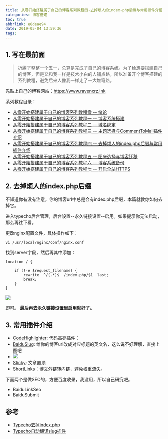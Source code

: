 ```yaml
---
title: 从零开始搭建属于自己的博客系列教程四-去掉烦人的index-php后缀与常用插件介绍
categories: 博客搭建
toc: true
abbrlink: e8deae94
date: 2019-05-04 13:59:36
tags:
---
```


## 1.  写在最前面

> 折腾了整整一个五一，总算是完成了自己的博客系统。为了给想要搭建自己的博客，但是又和我一样是技术小白的人铺点路，所以准备开个博客搭建的系列教程，避免后来人像我一样走了一大堆弯路。

先贴上自己的博客网站：https://www.ravenxrz.ink   
<!-- more -->
系列教程目录：

- [从零开始搭建属于自己的博客系列教程零 -- 绪论](https://www.ravenxrz.ink/archives/b5eb44b9.html)
- [从零开始搭建属于自己的博客系列教程一 -- 博客系统搭建](https://www.ravenxrz.ink/archives/4c781aa7.html)
- [从零开始搭建属于自己的博客系列教程二 -- 域名绑定](https://www.ravenxrz.ink/archives/1cbfa5af.html)
- [从零开始搭建属于自己的博客系列教程三 -- 主题选择与CommentToMail插件介绍](https://www.ravenxrz.ink/archives/9f4d945c.html)
- [从零开始搭建属于自己的博客系列教程四 -- 去掉烦人的index.php后缀与常用插件介绍](https://www.ravenxrz.ink/archives/e8deae94.html)
- [从零开始搭建属于自己的博客系列教程五 -- 图床选择与博客迁移](https://www.ravenxrz.ink/archives/3cc5aa32.html)
- [从零开始搭建属于自己的博客系列教程六 -- 博客系统备份](https://www.ravenxrz.ink/archives/11c4d80.html)
- [从零开始搭建属于自己的博客系列教程七 -- 开启全站HTTPS](https://www.ravenxrz.ink/archives/1eb3d9.html)

## 2. 去掉烦人的index.php后缀

不知道你有没有注意，你的博客url中总是会有index.php后缀，本篇就教你如何去掉它。

进入typecho后台管理，后台设置--永久链接设置--启用。如果提示你无法启动，那么再往下看。

更改nginx配置文件，具体操作如下：

```
vi /usr/local/nginx/conf/nginx.conf
```

找到server字段，然后再其中添加：

```
location / {

    if (!-e $request_filename) {
        rewrite  ^/(.*)$  /index.php/$1  last;
        break;
    }
}
```

![](https://pic.superbed.cn/item/5cfbace9451253d178d94620.png)

即可。
**最后再去永久链接设置里启用就好了。**

## 3. 常用插件介绍

- [CodeHighlighter](https://github.com/Copterfly/CodeHighlighter-for-Typecho): 代码高亮插件：
- [BaiduSlug](https://www.bijiv.com/usr/uploads/2018/04/2781131976.zip): 给你的博客url改成对应标题的英文名，这么说不好理解，直接上图吧
- ![](https://pic2.superbed.cn/item/5cfbaceb451253d178d94655.png)
- [Sticky](https://github.com/hitop/typechoSticky): 文章置顶
- [ShortLinks](https://github.com/benzBrake/ShortLinks)：博文外链转内链，避免权重流失。

下面两个是做SEO的，方便百度收录，我没用，所以自己研究吧。

- BaiduLinkSeo
- BaiduSubmit

## 参考

- [Typecho去掉index.php](https://seonoco.com/typecho-remove-index-php)
- [Typecho自动翻译slug插件](https://www.bijiv.com/t/46)

